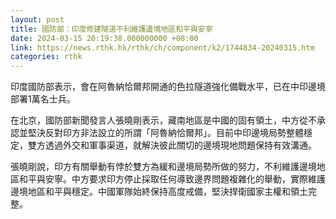 ```yaml
---
layout: post
title: 國防部：印度修建隧道不利維護邊境地區和平與安寧
date: 2024-03-15 20:19:38.000000000 +08:00
link: https://news.rthk.hk/rthk/ch/component/k2/1744834-20240315.htm
categories: rthk
---
```


印度國防部表示，會在阿魯納恰爾邦開通的色拉隧道強化備戰水平，已在中印邊境部署1萬名士兵。

在北京，國防部新聞發言人張曉剛表示，藏南地區是中國的固有領土，中方從不承認並堅決反對印方非法設立的所謂「阿魯納恰爾邦」。目前中印邊境局勢整體穩定，雙方透過外交和軍事渠道，就解決彼此關切的邊境現地問題保持有效溝通。 

張曉剛說，印方有關舉動有悖於雙方為緩和邊境局勢所做的努力，不利維護邊境地區和平與安寧。中方要求印方停止採取任何導致邊界問題複雜化的舉動，實際維護邊境地區和平與穩定。中國軍隊始終保持高度戒備，堅決捍衛國家主權和領土完整。
